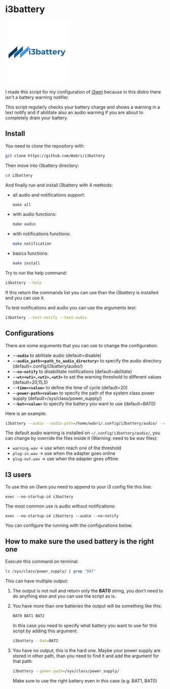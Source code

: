 # i3battery

![LOGO](resources/LOGO.png)

I made this script for my configuration of [i3wm](i3wm.org) because in this distro there isn't a battery warning notifier.

This script regularly checks your battery charge and shows a warning in a text notify and if abilitate also an audio warning if you are about to completely drain your battery.

## Install

You need to clone the repository with:

```bash
git clone https://github.com/Wabri/i3battery
```

Then move into i3battery directory:

```bash
cd i3battery
```

And finally run and install i3battery with 4 methods:

* all audio and notifications support:

    ```bash
    make all
    ```

* with audio functions:

    ```bash
    make audio
    ```

* with notifications functions:

    ```bash
    make notification
    ```

* basics functions:

    ```bash
    make install
    ```

Try to run the help command:

```Bash
i3battery --help
```

If this return the commands list you can use than the i3battery is installed and you can use it.

To test notifications and audio you can use the arguments test:

```bash
i3battery --test-notify --test-audio
```

## Configurations

There are some arguments that you can use to change the configuration:

* **`--audio`** to abilitate audio (default=disable)
* **`--audio_path=<path_to_audio_directory>`** to specify the audio directory (default=.config/i3battery/audio/)
* **`--no-notify`** to disabilitate notifications (default=abilitate)
* **`--wt=<wt1>,<wt2>,<wt3>`** to set the warning threshold to different values (default=20,15,5)
* **`--time=<value>`** to define the time of cycle (default=20)
* **`--power-path=<value>`** to specify the path of the system class power supply (default=/sys/class/power_supply/)
* **`--bat=<value>`** to specify the battery you want to use (default=BAT0)

Here is an example:

```bash
i3battery --audio --audio-path=/home/wabri/.config/i3battery/audio/ --wt=77,78,76 --time=7 --power-path=/sys/class/power_supply/ --bat=BAT0
```

The default audio warning is installed on `~/.config/i3battery/audio/`, you can change by override the files inside it (Warning: need to be wav files):

* `warning.wav` -> use when reach one of the threshold
* `plug-in.wav` -> use when the adapter goes online
* `plug-out.wav` -> use when the adapter goes offline

## I3 users

To use this on i3wm you need to append to your i3 config file this line:

```i3wm
exec --no-startup-id i3battery
```

The most common use is audio without notifications:

```i3wm
exec --no-startup-id i3battery --audio --no-notify
```

You can configure the running with the configurations below.

## How to make sure the used battery is the right one

Execute this command on terminal:

```Bash
ls /sys/class/power_supply/ | grep "BAT"
```

This can have multiple output:

1. The output is not null and return only the **BAT0** string, you don't need to do anything else and you can use the script as is.
2. You have more than one batteries the output will be something like this:

    ```Bash
    BAT0 BAT1 BAT2
    ```

    In this case you need to specify what battery you want to use for this script by adding this argument:

    ```Bash
    i3battery --bat=BAT2
    ```

3. You have no output, this is the hard one. Maybe your power supply are stored in other path, than you need to find it and add the argument for that path:

    ```Bash
    i3battery --power-path=/sys/class/power_supply/
    ```

    Make sure to use the right battery even in this case (e.g. BAT1, BAT0)

